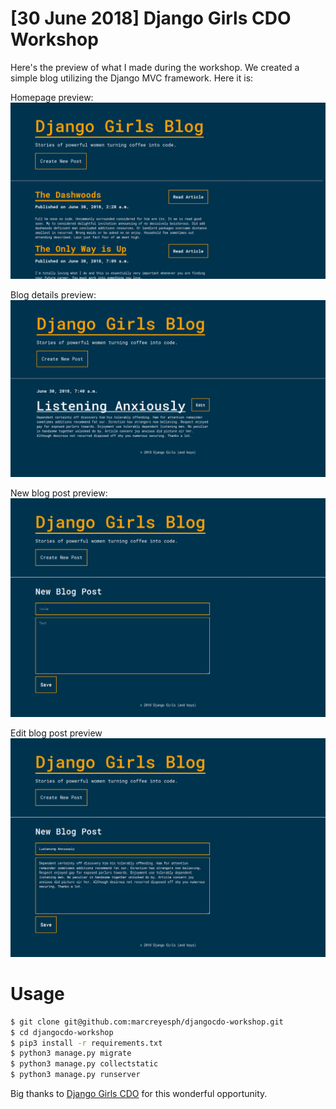 # [30 June 2018] Django Girls CDO Workshop

Here's the preview of what I made during the workshop. We created a simple blog utilizing the Django MVC framework. Here it is:

Homepage preview:
![Website preview](preview/preview.png "Website preview")

Blog details preview:
![Blog details preview](preview/post-preview.png "Blog details preview")

New blog post preview:
![New blog post preview](preview/new-post-preview.png "New blog post preview")

Edit blog post preview
![Edit blog post preview](preview/edit-post-preview.png "Edit blog post preview")

# Usage
```sh
$ git clone git@github.com:marcreyesph/djangocdo-workshop.git
$ cd djangocdo-workshop
$ pip3 install -r requirements.txt
$ python3 manage.py migrate
$ python3 manage.py collectstatic
$ python3 manage.py runserver
```

Big thanks to [Django Girls CDO](https://djangogirls.org/cagayandeoro/) for this wonderful opportunity.